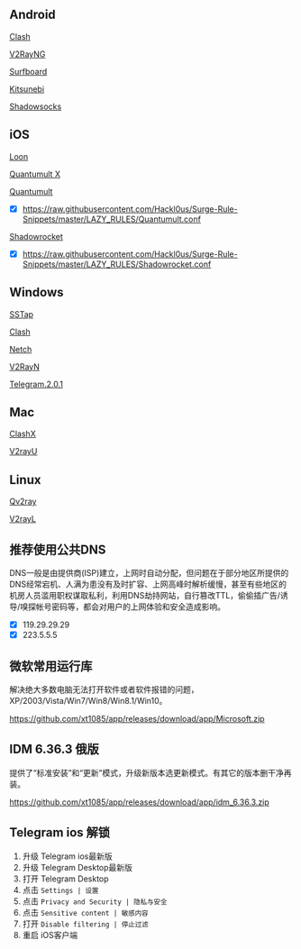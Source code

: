 ## Android

[Clash](https://github.com/Kr328/ClashForAndroid/releases/latest) 

[V2RayNG](https://github.com/2dust/v2rayNG/releases)

[Surfboard](https://play.google.com/store/apps/details?id=com.getsurfboard)

[Kitsunebi](https://github.com/xt1085/app/releases/download/app/Kitsunebi.apk)

[Shadowsocks](https://github.com/shadowsocks/shadowsocks-android/releases)


## iOS

[Loon](https://apps.apple.com/us/app/loon/id1373567447)

[Quantumult X](https://apps.apple.com/us/app/quantumult-x/id1443988620)

[Quantumult](https://itunes.apple.com/us/app/quantumult/id1252015438?mt=8)

- [x] https://raw.githubusercontent.com/Hackl0us/Surge-Rule-Snippets/master/LAZY_RULES/Quantumult.conf

[Shadowrocket](https://apps.apple.com/us/app/shadowrocket/id932747118)

- [x] https://raw.githubusercontent.com/Hackl0us/Surge-Rule-Snippets/master/LAZY_RULES/Shadowrocket.conf


## Windows

[SSTap](https://github.com/xt1085/app/releases/download/app/sstap1.0.9.7.zip)

[Clash](https://github.com/Fndroid/clash_for_windows_pkg/releases)

[Netch](https://github.com/NetchX/Netch/releases)

[V2RayN](https://github.com/2dust/v2rayN/releases/latest/download/v2rayN-Core.zip)

[Telegram.2.0.1](https://github.com/xt1085/app/releases/download/app/tsetup.2.0.1.zip)


## Mac

[ClashX](https://github.com/yichengchen/clashX/releases)

[V2rayU](https://github.com/yanue/V2rayU/releases)

## Linux

[Qv2ray](https://github.com/Qv2ray/Qv2ray/releases)

[V2rayL](https://github.com/jiangxufeng/v2rayL/releases)

 

## 推荐使用公共DNS

DNS一般是由提供商(ISP)建立，上网时自动分配，但问题在于部分地区所提供的DNS经常宕机、人满为患没有及时扩容、上网高峰时解析缓慢，甚至有些地区的机房人员滥用职权谋取私利，利用DNS劫持网站，自行篡改TTL，偷偷插广告/诱导/嗅探帐号密码等，都会对用户的上网体验和安全造成影响。

- [x] 119.29.29.29
- [x] 223.5.5.5

## 微软常用运行库

解决绝大多数电脑无法打开软件或者软件报错的问题，XP/2003/Vista/Win7/Win8/Win8.1/Win10。

https://github.com/xt1085/app/releases/download/app/Microsoft.zip

## IDM 6.36.3 俄版

提供了“标准安装”和“更新”模式，升级新版本选更新模式。有其它的版本删干净再装。

https://github.com/xt1085/app/releases/download/app/idm_6.36.3.zip

## Telegram ios 解锁

1.  升级 Telegram ios最新版
2.  升级 Telegram Desktop最新版
3.  打开 Telegram Desktop
4.  点击 `Settings | 设置`
5.  点击 `Privacy and Security | 隐私与安全`
6.  点击 `Sensitive content | 敏感内容`
7.  打开 `Disable filtering | 停止过滤`
8.  重启 iOS客户端
